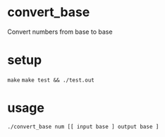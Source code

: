 # convert_base
Convert numbers from base to base

# setup

`make`
`make test && ./test.out` 

# usage

```
./convert_base num [[ input base ] output base ]
```
